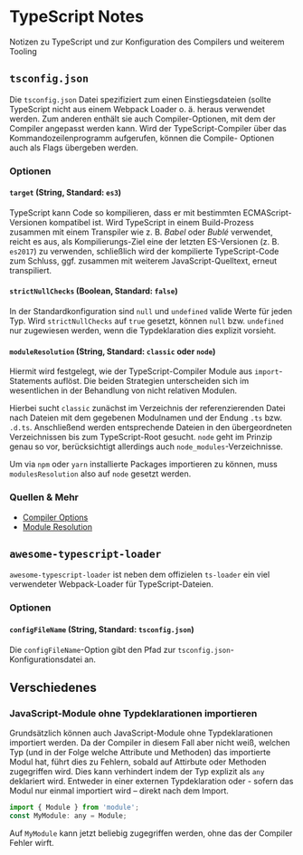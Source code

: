 # TypeScript Notes

Notizen zu TypeScript und zur Konfiguration des Compilers und weiterem Tooling

## `tsconfig.json`
Die `tsconfig.json` Datei spezifiziert zum einen Einstiegsdateien (sollte TypeScript nicht aus einem Webpack Loader o. ä. heraus verwendet werden. Zum anderen enthält sie auch Compiler-Optionen, mit dem der Compiler angepasst werden kann. Wird der TypeScript-Compiler über das Kommandozeilenprogramm aufgerufen, können die Compile- Optionen auch als Flags übergeben werden.

### Optionen
#### `target` (String, Standard: `es3`)
TypeScript kann Code so kompilieren, dass er mit bestimmten ECMAScript-Versionen kompatibel ist. Wird TypeScript in einem Build-Prozess zusammen mit einem Transpiler wie z. B. *Babel* oder *Bublé* verwendet, reicht es aus, als Kompilierungs-Ziel eine der letzten ES-Versionen (z. B. `es2017`) zu verwenden, schließlich wird der kompilierte TypeScript-Code zum Schluss, ggf. zusammen mit weiterem JavaScript-Quelltext, erneut transpiliert.

#### `strictNullChecks` (Boolean, Standard: `false`)
In der Standardkonfiguration sind `null` und `undefined` valide Werte für jeden Typ. Wird `strictNullChecks` auf `true` gesetzt, können `null` bzw. `undefined` nur zugewiesen werden, wenn die Typdeklaration dies explizit vorsieht.

#### `moduleResolution` (String, Standard: `classic` oder `node`)
Hiermit wird festgelegt, wie der TypeScript-Compiler Module aus `import`-Statements auflöst. Die beiden Strategien unterscheiden sich im wesentlichen in der Behandlung von nicht relativen Modulen.

Hierbei sucht `classic` zunächst im Verzeichnis der referenzierenden Datei nach Dateien mit dem gegebenen Modulnamen und der Endung `.ts` bzw. `.d.ts`. Anschließend werden entsprechende Dateien in den übergeordneten Verzeichnissen bis zum TypeScript-Root gesucht. `node` geht im Prinzip genau so vor, berücksichtigt allerdings auch `node_modules`-Verzeichnisse.

Um via `npm` oder `yarn` installierte Packages importieren zu können, muss `modulesResolution` also auf `node` gesetzt werden.


### Quellen & Mehr
* [Compiler Options](https://www.typescriptlang.org/docs/handbook/compiler-options.html)
* [Module Resolution](https://www.typescriptlang.org/docs/handbook/module-resolution.html)

## `awesome-typescript-loader`
`awesome-typescript-loader` ist neben dem offizielen `ts-loader` ein viel verwendeter Webpack-Loader für TypeScript-Dateien.

### Optionen
#### `configFileName` (String, Standard: `tsconfig.json`)
Die `configFileName`-Option gibt den Pfad zur `tsconfig.json`-Konfigurationsdatei an.

## Verschiedenes
### JavaScript-Module ohne Typdeklarationen importieren
Grundsätzlich können auch JavaScript-Module ohne Typdeklarationen importiert werden. Da der Compiler in diesem Fall aber nicht weiß, welchen Typ (und in der Folge welche Attribute und Methoden) das importierte Modul hat, führt dies zu Fehlern, sobald auf Attirbute oder Methoden zugegriffen wird. Dies kann verhindert indem der Typ explizit als `any` deklariert wird. Entweder in einer externen Typdeklaration oder - sofern das Modul nur einmal importiert wird – direkt nach dem Import.

```js
import { Module } from 'module';
const MyModule: any = Module;
```

Auf `MyModule` kann jetzt beliebig zugegriffen werden, ohne das der Compiler Fehler wirft.

